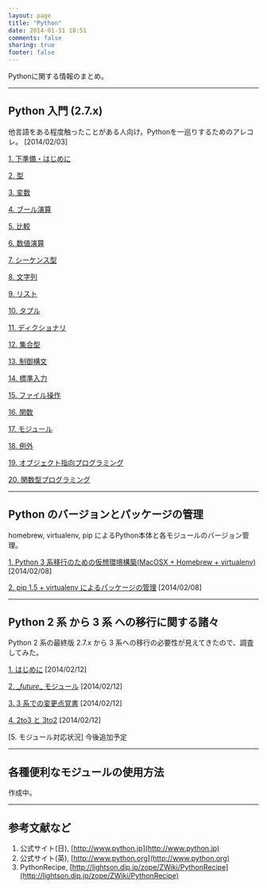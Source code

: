 ```yaml
---
layout: page
title: "Python"
date: 2014-01-31 18:51
comments: false
sharing: true
footer: false
---
```


Pythonに関する情報のまとめ。

------
## Python 入門 (2.7.x)
他言語をある程度触ったことがある人向け。Pythonを一巡りするためのアレコレ。 [2014/02/03]

[1. 下準備・はじめに](/python/01-intro)

[2. 型](/python/02-type)

[3. 変数](/python/03-var)

[4. ブール演算](/python/04-bool)

[5. 比較](/python/05-comp)

[6. 数値演算](/python/06-num)

[7. シーケンス型](/python/07-seq)

[8. 文字列](/python/08-str)

[9. リスト](/python/09-list)

[10. タプル](/python/10-tuple)

[11. ディクショナリ](/python/11-dict)

[12. 集合型](/python/12-set)

[13. 制御構文](/python/13-ctrlflow)

[14. 標準入力](/python/14-input)

[15. ファイル操作](/python/15-file)

[16. 関数](/python/16-func)

[17. モジュール](/python/17-module)

[18. 例外](/python/18-exception)

[19. オブジェクト指向プログラミング](/python/19-obj-oriented)

[20. 関数型プログラミング](/python/20-functional-prog)

------

## Python のバージョンとパッケージの管理
homebrew, virtualenv, pip によるPython本体と各モジュールのバージョン管理。

[1. Python 3 系移行のための仮想環境構築(MacOSX + Homebrew + virtualenv)](/python/20140208-virtpy23) [2014/02/08]

[2. pip 1.5 + virtualenv によるパッケージの管理](/python/20140208-pipvirt) [2014/02/08]

------
## Python 2 系 から 3 系 への移行に関する諸々
Python 2 系の最終版 2.7.x から 3 系への移行の必要性が見えてきたので、調査してみた。

[1. はじめに](/python/20140211-2to3intro) [2014/02/12]

[2. \__future__ モジュール](/python/20140211-future-module) [2014/02/12]

[3. 3 系での変更点覚書](/python/20140211-3details) [2014/02/12]

[4. 2to3 と 3to2](/python/20140211-2to3-3to2) [2014/02/12]

[5. モジュール対応状況] 今後追加予定

------

## 各種便利なモジュールの使用方法
作成中。

------
## 参考文献など
1. 公式サイト(日), [http://www.python.jp](http://www.python.jp)
2. 公式サイト(英), [http://www.python.org](http://www.python.org)
2. PythonRecipe, [http://lightson.dip.jp/zope/ZWiki/PythonRecipe](http://lightson.dip.jp/zope/ZWiki/PythonRecipe)

